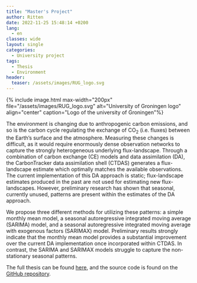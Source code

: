 ```yaml
---
title: "Master's Project"
author: Ritten
date: 2022-11-25 15:48:14 +0200
lang: 
  - en
classes: wide
layout: single
categories:
  - University project
tags:
  - Thesis
  - Environment
header:
  teaser: /assets/images/RUG_logo.svg
---
```


{% include image.html max-width="200px" 
file="/assets/images/RUG_logo.svg" 
alt="University of Groningen logo"
align="center" 
caption="Logo of the university of Groningen"%}

<!-- excerpt-start -->

The environment is changing due to anthropogenic carbon emissions, and so is the carbon cycle regulating the exchange of CO<sub>2</sub> (i.e. fluxes) between the Earth’s surface and the atmosphere. Measuring these changes is difficult, as it would require enormously dense observation networks to capture the strongly heterogeneous underlying flux-landscape. Through a combination of carbon exchange (CE) models and data assimilation (DA), the CarbonTracker data assimilation shell (CTDAS) generates a flux-landscape estimate which optimally matches the available observations. The current implementation of this DA approach is static; flux-landscape estimates produced in the past are not used for estimating new flux-landscapes. However, preliminary research has shown that seasonal, currently unused, patterns are present within the estimates of the DA approach. 

We propose three different methods for utilizing these patterns: a simple monthly mean model, a seasonal autoregressive integrated moving average (SARIMA) model, and a seasonal autoregressive integrated moving average with exogenous factors (SARIMAX) model. Preliminary results strongly indicate that the monthly mean model provides a substantial improvement over the current DA implementation once incorporated within CTDAS. In contrast, the SARIMA and SARIMAX models struggle to capture the non-stationary seasonal patterns.

<!-- excerpt-end -->

The full thesis can be found [here][thesis-page], and the source code is found on the [GitHub repository][github-page]. 

[github-page]: https://github.com/Ritten11/MasterProject
[thesis-page]: /assets/downloads/mAI_2022_RoothaertHM.pdf
